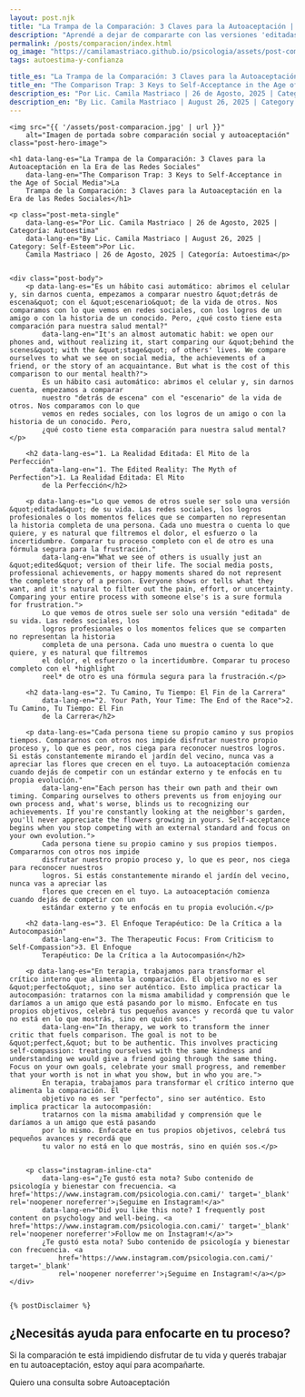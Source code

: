 ```yaml
---
layout: post.njk
title: "La Trampa de la Comparación: 3 Claves para la Autoaceptación | Blog Camila Mastriaco"
description: "Aprendé a dejar de compararte con las versiones 'editadas' de otros en redes sociales. Enfocate en tu propio proceso y fortalecé tu autoaceptación."
permalink: /posts/comparacion/index.html
og_image: "https://camilamastriaco.github.io/psicologia/assets/post-comparacion.jpg"
tags: autoestima-y-confianza

title_es: "La Trampa de la Comparación: 3 Claves para la Autoaceptación en la Era de las Redes Sociales"
title_en: "The Comparison Trap: 3 Keys to Self-Acceptance in the Age of Social Media"
description_es: "Por Lic. Camila Mastriaco | 26 de Agosto, 2025 | Categoría: Autoestima"
description_en: "By Lic. Camila Mastriaco | August 26, 2025 | Category: Self-Esteem"
---
```





    
    <img src="{{ '/assets/post-comparacion.jpg' | url }}"
        alt="Imagen de portada sobre comparación social y autoaceptación" class="post-hero-image">

    <h1 data-lang-es="La Trampa de la Comparación: 3 Claves para la Autoaceptación en la Era de las Redes Sociales"
        data-lang-en="The Comparison Trap: 3 Keys to Self-Acceptance in the Age of Social Media">La
        Trampa de la Comparación: 3 Claves para la Autoaceptación en la Era de las Redes Sociales</h1>
<div id="share-buttons-container"></div>

    <p class="post-meta-single"
        data-lang-es="Por Lic. Camila Mastriaco | 26 de Agosto, 2025 | Categoría: Autoestima"
        data-lang-en="By Lic. Camila Mastriaco | August 26, 2025 | Category: Self-Esteem">Por Lic.
        Camila Mastriaco | 26 de Agosto, 2025 | Categoría: Autoestima</p>

    
    <div class="post-body">
        <p data-lang-es="Es un hábito casi automático: abrimos el celular y, sin darnos cuenta, empezamos a comparar nuestro &quot;detrás de escena&quot; con el &quot;escenario&quot; de la vida de otros. Nos comparamos con lo que vemos en redes sociales, con los logros de un amigo o con la historia de un conocido. Pero, ¿qué costo tiene esta comparación para nuestra salud mental?"
            data-lang-en="It's an almost automatic habit: we open our phones and, without realizing it, start comparing our &quot;behind the scenes&quot; with the &quot;stage&quot; of others' lives. We compare ourselves to what we see on social media, the achievements of a friend, or the story of an acquaintance. But what is the cost of this comparison to our mental health?">
            Es un hábito casi automático: abrimos el celular y, sin darnos cuenta, empezamos a comparar
            nuestro "detrás de escena" con el "escenario" de la vida de otros. Nos comparamos con lo que
            vemos en redes sociales, con los logros de un amigo o con la historia de un conocido. Pero,
            ¿qué costo tiene esta comparación para nuestra salud mental?</p>

        <h2 data-lang-es="1. La Realidad Editada: El Mito de la Perfección"
            data-lang-en="1. The Edited Reality: The Myth of Perfection">1. La Realidad Editada: El Mito
            de la Perfección</h2>

        <p data-lang-es="Lo que vemos de otros suele ser solo una versión &quot;editada&quot; de su vida. Las redes sociales, los logros profesionales o los momentos felices que se comparten no representan la historia completa de una persona. Cada uno muestra o cuenta lo que quiere, y es natural que filtremos el dolor, el esfuerzo o la incertidumbre. Comparar tu proceso completo con el de otro es una fórmula segura para la frustración."
            data-lang-en="What we see of others is usually just an &quot;edited&quot; version of their life. The social media posts, professional achievements, or happy moments shared do not represent the complete story of a person. Everyone shows or tells what they want, and it's natural to filter out the pain, effort, or uncertainty. Comparing your entire process with someone else's is a sure formula for frustration.">
            Lo que vemos de otros suele ser solo una versión "editada" de su vida. Las redes sociales, los
            logros profesionales o los momentos felices que se comparten no representan la historia
            completa de una persona. Cada uno muestra o cuenta lo que quiere, y es natural que filtremos
            el dolor, el esfuerzo o la incertidumbre. Comparar tu proceso completo con el *highlight
            reel* de otro es una fórmula segura para la frustración.</p>

        <h2 data-lang-es="2. Tu Camino, Tu Tiempo: El Fin de la Carrera"
            data-lang-en="2. Your Path, Your Time: The End of the Race">2. Tu Camino, Tu Tiempo: El Fin
            de la Carrera</h2>

        <p data-lang-es="Cada persona tiene su propio camino y sus propios tiempos. Compararnos con otros nos impide disfrutar nuestro propio proceso y, lo que es peor, nos ciega para reconocer nuestros logros. Si estás constantemente mirando el jardín del vecino, nunca vas a apreciar las flores que crecen en el tuyo. La autoaceptación comienza cuando dejás de competir con un estándar externo y te enfocás en tu propia evolución."
            data-lang-en="Each person has their own path and their own timing. Comparing ourselves to others prevents us from enjoying our own process and, what's worse, blinds us to recognizing our achievements. If you're constantly looking at the neighbor's garden, you'll never appreciate the flowers growing in yours. Self-acceptance begins when you stop competing with an external standard and focus on your own evolution.">
            Cada persona tiene su propio camino y sus propios tiempos. Compararnos con otros nos impide
            disfrutar nuestro propio proceso y, lo que es peor, nos ciega para reconocer nuestros
            logros. Si estás constantemente mirando el jardín del vecino, nunca vas a apreciar las
            flores que crecen en el tuyo. La autoaceptación comienza cuando dejás de competir con un
            estándar externo y te enfocás en tu propia evolución.</p>

        <h2 data-lang-es="3. El Enfoque Terapéutico: De la Crítica a la Autocompasión"
            data-lang-en="3. The Therapeutic Focus: From Criticism to Self-Compassion">3. El Enfoque
            Terapéutico: De la Crítica a la Autocompasión</h2>

        <p data-lang-es="En terapia, trabajamos para transformar el crítico interno que alimenta la comparación. El objetivo no es ser &quot;perfecto&quot;, sino ser auténtico. Esto implica practicar la autocompasión: tratarnos con la misma amabilidad y comprensión que le daríamos a un amigo que está pasando por lo mismo. Enfocate en tus propios objetivos, celebrá tus pequeños avances y recordá que tu valor no está en lo que mostrás, sino en quién sos."
            data-lang-en="In therapy, we work to transform the inner critic that fuels comparison. The goal is not to be &quot;perfect,&quot; but to be authentic. This involves practicing self-compassion: treating ourselves with the same kindness and understanding we would give a friend going through the same thing. Focus on your own goals, celebrate your small progress, and remember that your worth is not in what you show, but in who you are.">
            En terapia, trabajamos para transformar el crítico interno que alimenta la comparación. El
            objetivo no es ser "perfecto", sino ser auténtico. Esto implica practicar la autocompasión:
            tratarnos con la misma amabilidad y comprensión que le daríamos a un amigo que está pasando
            por lo mismo. Enfocate en tus propios objetivos, celebrá tus pequeños avances y recordá que
            tu valor no está en lo que mostrás, sino en quién sos.</p>

        
        <p class="instagram-inline-cta"
            data-lang-es="¿Te gustó esta nota? Subo contenido de psicología y bienestar con frecuencia. <a href='https://www.instagram.com/psicologia.con.cami/' target='_blank' rel='noopener noreferrer'>¡Seguime en Instagram!</a>"
            data-lang-en="Did you like this note? I frequently post content on psychology and well-being. <a href='https://www.instagram.com/psicologia.con.cami/' target='_blank' rel='noopener noreferrer'>Follow me on Instagram!</a>">
            ¿Te gustó esta nota? Subo contenido de psicología y bienestar con frecuencia. <a
                href='https://www.instagram.com/psicologia.con.cami/' target='_blank'
                rel='noopener noreferrer'>¡Seguime en Instagram!</a></p>
    </div>

    
    {% postDisclaimer %}

<section id="cta-post" class="no-padding-bottom" class="animate-on-scroll">
        <h2 data-lang-es="¿Necesitás ayuda para enfocarte en tu proceso?"
            data-lang-en="Do you need help focusing on your process?">¿Necesitás ayuda para enfocarte en
            tu proceso?</h2>
        <p data-lang-es="Si la comparación te está impidiendo disfrutar de tu vida y querés trabajar en tu autoaceptación, estoy aquí para acompañarte."
            data-lang-en="If comparison is preventing you from enjoying your life and you want to work on your self-acceptance, I'm here to support you.">
            Si la comparación te está impidiendo disfrutar de tu vida y querés trabajar en tu
            autoaceptación, estoy aquí para acompañarte.</p>
        <a class="btn whatsapp-trigger" data-location="post_comparacion_cta" target="_blank"
            rel="noopener noreferrer" data-lang-es="Quiero una consulta sobre Autoaceptación"
            data-lang-en="I want a consultation about Self-Acceptance"
            data-whatsapp-es="Hola Camila, leí tu nota sobre Comparación y Autoaceptación y quisiera consultarte sobre las sesiones."
            data-whatsapp-en="Hi Camila, I read your note about Comparison and Self-Acceptance and would like to ask about the sessions.">Quiero
            una consulta sobre Autoaceptación</a>
    </section>
